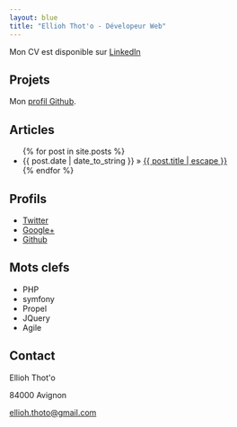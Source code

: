 ```yaml
---
layout: blue
title: "Ellioh Thot'o - Dévelopeur Web"
---
```


Mon CV est disponible sur [LinkedIn](http://fr.linkedin.com/pub/ellioh-thot-o/59/919/b72)


Projets
-------

Mon [profil Github](https://github.com/ellioh-thoto).

Articles
--------

<ul class="posts">
  {% for post in site.posts %}
    <li><span class="date">{{ post.date | date_to_string }}</span> <span class="separator">&raquo;</span> <a href="{{ post.url }}">{{ post.title | escape }}</a></li>
  {% endfor %}
</ul>


Profils
-------

* [Twitter](http://twitter.com/elron8)
* [Google+](https://plus.google.com/100771842465154232833)
* [Github](http://github.com/ellioh-thoto)

Mots clefs
----------

* PHP
* symfony
* Propel
* JQuery
* Agile

Contact
-------
Ellioh Thot'o

84000 Avignon

[ellioh.thoto@gmail.com](mailto:ellioh.thoto@gmail.com)
	


